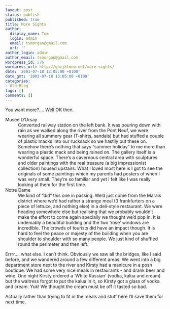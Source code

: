 ```yaml
---
layout: post
status: publish
published: true
title: More Sights
author:
  display_name: Tom
  login: admin
  email: tsmorgan@gmail.com
  url: ''
author_login: admin
author_email: tsmorgan@gmail.com
wordpress_id: 576
wordpress_url: http://ghijklmno.net/more-sights/
date: '2003-07-18 13:05:00 +0100'
date_gmt: '2003-07-18 13:05:00 +0100'
categories:
- Old Blog
tags: []
comments: []
---
```

<!-- more -->

<p>You want more?.... Well OK then.</p>

<dl>
<dt>Musee D&#8217;Orsay</dt>
<dd>Converted railway station on the left bank. It was pouring down with rain as we walked along the river from the Pont Neuf, we were wearing all summery gear (T-shirts, sandals) but had stuffed a couple of plastic macks into our rucksack so we hastily put these on. Somehow there&#8217;s nothing that says &#8220;summer holiday&#8221; to me more than wearing a plastic mack and being rained on. The gallery itself is a wonderful  space. There&#8217;s a cavernous central area with sculptures and older paintings with the real treasure (a big impressionist collection) housed upstairs. What I loved most here is I got to see the originals of some paintings which my parents had posters of when I was very small. They&#8217;re so familiar and yet I felt like I was really looking at them for the first time.</dd>
<dt>Notre Dame</dt>
<dd>We kind of &#8220;did&#8221; this one in passing. We&#8217;d just come from the Marais district where we&#8217;d had rather a strange meal (3 frankfurters on a piece of lettuce, and nothing else) in a deli-style restaurant. We were heading somewhere else but realising that we probably wouldn&#8217;t make the effort to come again specially we thought we&#8217;d pop in. It is undeniably a beautiful building and the two &#8216;rose&#8217; windows are incredible. The crowds of tourists did have an impact though. It is hard to feel the peace or majesty of the building when you are shoulder to shoulder with so many people. We just kind of shuffled round the perimeter and then left.</dd>
</dl>
<p class="firstpar">Errrr.... what else. I can&#8217;t think. Obviously we saw all the bridges, like I said before, and we wandered around a few different areas. We went into a big department store next to the river and Kirsty had a manicure in a posh boutique. We had some very nice meals in restaurants - and drank beer and wine. One night Kirsty ordered a &#8216;White Russian&#8217; (vodka, kalua and cream) but the waitress forgot to put the kalua in it, so Kirsty got a glass of vodka and cream. Yuk! We thought the cream must be off it tasted so bad.</p>

<p class="firstpar">Actually rather than trying to fit in the meals and stuff here I&#8217;ll save them for next time.</p>

